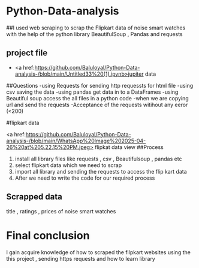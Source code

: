 # Python-Data-analysis
##I used web scraping to scrap the Flipkart data of noise smart watches with the help of the python library BeautifulSoup , Pandas  and requests 


## project file 
- <a href:https://github.com/Baluloyal/Python-Data-analysis-/blob/main/Untitled33%20(1).ipynb>jupiter data

##Questions 
-using Requests for sending http requessts for html file 
-using csv saving the data 
-using pandas get data in to a DataFrames 
-using Beautiful soup access the all files in a python code 
-when we are copying url and send the requests 
-Acceptance of the requests witihout any eeror (<200)

#flipkart data 

<a href:https://github.com/Baluloyal/Python-Data-analysis-/blob/main/WhatsApp%20Image%202025-04-26%20at%205.22.15%20PM.jpeg> flipkat data view 
##Process
1) install all library files like requests , csv , Beautifulsoup , pandas etc 
2) select flipkart data which we need to scrap
3) import all library and sending the requests to access the flip kart data
4) After we need to write the code for our required process
   
## Scrapped data 
title , ratings , prices  of noise smart watches 
# Final conclusion 
I gain acquire knowledge of  how to scraped the filpkart websites using the this project , sending https requests  and how to learn library
   
